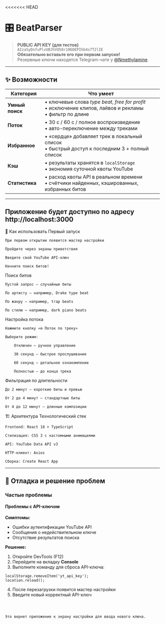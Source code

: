 <<<<<<< HEAD
# 🎛️ BeatParser

> **PUBLIC API KEY (для тестов)**  
> `AIzaSyDnfuPlvUBJhVO58r106DEPIhb4s7T2lIE`  
> **Обязательно вставьте его при первом запуске!**  
> Резервные ключи находятся Telegram-чате у [@Nmethylamine](https://t.me/Nmethylamine).

---

## ✨ Возможности

| Категория          | Что умеет                                                                                                      |
|--------------------|----------------------------------------------------------------------------------------------------------------|
| **Умный поиск**    | • ключевые слова *type beat*, *free for profit*<br>• исключение клипов, лайвов и рекламы<br>• фильтр по длине |
| **Поток**          | • 30 с / 60 с / полное воспроизведение<br>• авто-переключение между треками                                   |
| **Избранное**      | • «сердце» добавляет трек в локальный список<br>• быстрый доступ к последним 3 + полный список                 |
| **Кэш**            | • результаты хранятся в `localStorage`<br>• экономия суточной квоты YouTube                                   |
| **Статистика**     | • расход квоты API в реальном времени<br>• счётчики найденных, кэшированных, избранных битов                   |

---
Приложение будет доступно по адресу http://localhost:3000
---
🎯 Как использовать
Первый запуск

    При первом открытии появится мастер настройки

    Пройдите через экраны приветствия

    Введите свой YouTube API-ключ

    Начните поиск битов!

Поиск битов

    Пустой запрос — случайные биты

    По артисту — например, Drake type beat

    По жанру — например, trap beats

    По стилю — например, dark piano beats

Настройка потока

    Нажмите кнопку «⚙️ Поток по треку»

    Выберите режим:

        Отключен — ручное управление

        30 секунд — быстрое прослушивание

        60 секунд — детальное ознакомление

        Полностью — до конца трека

Фильтрация по длительности

    До 2 минут — короткие биты и превью

    От 2 до 4 минут — стандартные биты

    От 4 до 12 минут — длинные композиции

🏗️ Архитектура
Технологический стек

    Frontend: React 18 + TypeScript

    Стилизация: CSS 3 с кастомными анимациями

    API: YouTube Data API v3

    HTTP-клиент: Axios

    Сборка: Create React App
----


## 🐛 Отладка и решение проблем

### Частые проблемы

#### Проблемы с API-ключом

**Симптомы:**
- Ошибки аутентификации YouTube API
- Сообщения о недействительном ключе
- Отсутствие результатов поиска

**Решение:**
1. Откройте DevTools (F12)
2. Перейдите на вкладку **Console**
3. Выполните команду для сброса API-ключа:

```
localStorage.removeItem('yt_api_key');
location.reload();
```

4. После перезагрузки появится мастер настройки
5. Введите новый корректный API-ключ


```



Это вернет приложение к экрану настройки для ввода нового ключа.
```
